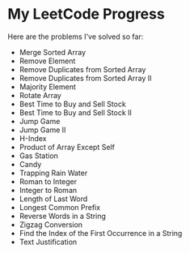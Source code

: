 # My LeetCode Progress

Here are the problems I've solved so far:

- Merge Sorted Array
- Remove Element
- Remove Duplicates from Sorted Array
- Remove Duplicates from Sorted Array II
- Majority Element
- Rotate Array
- Best Time to Buy and Sell Stock
- Best Time to Buy and Sell Stock II
- Jump Game
- Jump Game II
- H-Index
- Product of Array Except Self
- Gas Station
- Candy
- Trapping Rain Water
- Roman to Integer
- Integer to Roman
- Length of Last Word
- Longest Common Prefix
- Reverse Words in a String
- Zigzag Conversion
- Find the Index of the First Occurrence in a String
- Text Justification